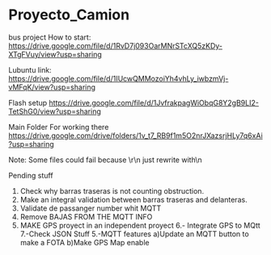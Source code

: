 # Proyecto_Camion
bus project
How to start:
  https://drive.google.com/file/d/1RvD7j093OarMNrSTcXQ5zKDy-XTgFVuy/view?usp=sharing

Lubuntu link:
  https://drive.google.com/file/d/1IUcwQMMozoiYh4vhLy_iwbzmVj-vMFqK/view?usp=sharing

Flash setup
  https://drive.google.com/file/d/1JvfrakpagWiObqG8Y2gB9LI2-TetShG0/view?usp=sharing

Main Folder For working there
  https://drive.google.com/drive/folders/1v_t7_RB9f1m5O2nrJXazsrjHLy7q6xAi?usp=sharing

Note: Some files could fail because \r\n just rewrite with\n

Pending stuff
  1. Check why barras traseras is not counting obstruction. 
  2. Make an integral validation between barras traseras and delanteras.
  3. Validate de passanger number whit MQTT
  4. Remove BAJAS FROM THE MQTT INFO 
  5. MAKE GPS proyect in an independent proyect
  6.- Integrate GPS to MQtt
  7.-Check JSON Stuff
  5.-MQTT features
     a)Update an MQTT button to make a FOTA
     b)Make GPS Map enable
